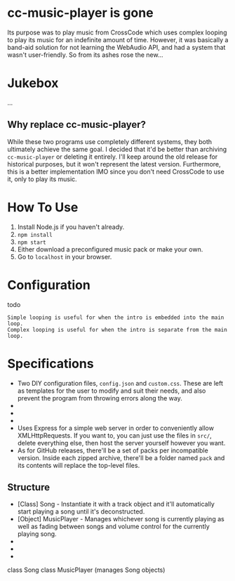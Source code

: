 # cc-music-player is gone
Its purpose was to play music from CrossCode which uses complex looping to play its music for an indefinite amount of time. However, it was basically a band-aid solution for not learning the WebAudio API, and had a system that wasn't user-friendly. So from its ashes rose the new...

# Jukebox
...

## Why replace cc-music-player?
While these two programs use completely different systems, they both ultimately achieve the same goal. I decided that it'd be better than archiving `cc-music-player` or deleting it entirely. I'll keep around the old release for historical purposes, but it won't represent the latest version. Furthermore, this is a better implementation IMO since you don't need CrossCode to use it, only to play its music.

# How To Use
1. Install Node.js if you haven't already.
2. `npm install`
3. `npm start`
4. Either download a preconfigured music pack or make your own.
5. Go to `localhost` in your browser.

# Configuration
todo
```
Simple looping is useful for when the intro is embedded into the main loop.
Complex looping is useful for when the intro is separate from the main loop.
```

# Specifications
- Two DIY configuration files, `config.json` and `custom.css`. These are left as templates for the user to modify and suit their needs, and also prevent the program from throwing errors along the way.
- 
- 
- 
- Uses Express for a simple web server in order to conveniently allow XMLHttpRequests. If you want to, you can just use the files in `src/`, delete everything else, then host the server yourself however you want.
- As for GitHub releases, there'll be a set of packs per incompatible version. Inside each zipped archive, there'll be a folder named `pack` and its contents will replace the top-level files.

## Structure
- [Class] Song - Instantiate it with a track object and it'll automatically start playing a song until it's deconstructed.
- [Object] MusicPlayer - Manages whichever song is currently playing as well as fading between songs and volume control for the currently playing song.
- 
- 
- 

class Song
class MusicPlayer (manages Song objects)